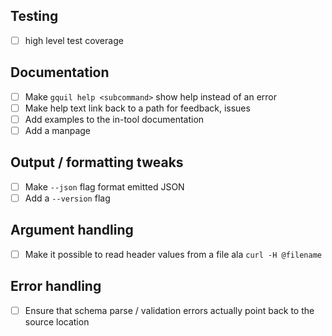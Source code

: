 ## Testing

- [ ] high level test coverage

## Documentation

- [ ] Make `gquil help <subcommand>` show help instead of an error
- [ ] Make help text link back to a path for feedback, issues
- [ ] Add examples to the in-tool documentation
- [ ] Add a manpage

## Output / formatting tweaks

- [ ] Make `--json` flag format emitted JSON
- [ ] Add a `--version` flag

## Argument handling

- [ ] Make it possible to read header values from a file ala `curl -H @filename`

## Error handling

- [ ] Ensure that schema parse / validation errors actually point back to the source location


